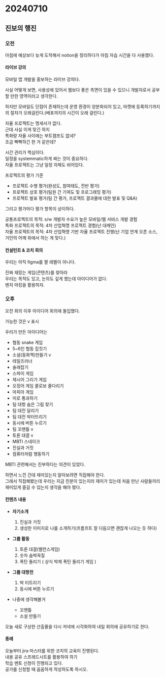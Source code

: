 # 20240710
## 진보의 행진
### 오전
아침에 예상보다 늦게 도착해서 notion을 정리하다가 아침 자습 시간을 다 사용했다.  

#### 라이브 강의
모바일 앱 개발을 홍보하는 라이브 강의다.  

사실 어떻게 보면, 사용성에 있어서 웹보다 좋은 측면이 있을 수 있으니 개발자로서 공부할 만한 영역이라고 생각한다.  

하지만 모바일도 단점이 존재하는데 운영 환경이 양분화되어 있고, 마켓에 등록하기까지의 절차가 오래걸린다.(배포까지의 시간이 오래 걸린다.)  

자율 프로젝트는 명세서가 없다.  
근데 사실 이게 맞긴 하지  
특화랑 자율 사이에는 부트캠프도 없네?  
조금 빡빡하긴 한 거 같은데?  

시간 관리가 핵심이다.  
일정을 systemmatic하게 짜는 것이 중요하다.  
자율 프로젝트는 그냥 일정 자체도 비어있다.  

프로젝트의 평가 기준  
- 프로젝트 수행 평가(완성도, 참여태도, 전반 평가)
- 프로젝트 상호 평가(팀원 간 기여도 및 프로그래밍 평가)
- 프로젝트 발표 평가(팀 간 평가, 프로젝트 결과물에 대한 발표 및 Q&A)

그리고 평가마다 평가 항목이 상이하다.  

공통프로젝트의 목적: s/w 개발자 수요가 높은 모바일/웹 서비스 개발 경험  
특화 프로젝트의 목적: 4차 산업혁명 프로젝트 경험(난 대깨인)  
자율 프로젝트의 목적: 4차 산업혁명 기반 자율 프로젝트 진행(난 기업 연계 오픈 소스, 거인의 어깨 위에서 하는 게 맞다.)  
 
#### 컨설턴트 & 코치 회의
우리는 아직 figma를 짤 레벨이 아니다.  

진짜 재밌는 게임(콘텐츠)를 찾아라  
우리는 목적도 있고, 논의도 깊게 했는데 아이디어가 없다.  
벤치 마킹을 활용하자.  


### 오후
오전 회의 이후 아이디어 회의에 돌입했다.  

가능한 것은 v 표시  

우리가 만든 아이디어는  
- 협동 snake 게임 
- 5~6인 협동 집짓기
- 소설(동화책)만들기 v  
- 테일즈러너
- 술래잡기
- 스파이 게임
- 제시어 그리기 게임
- 오징어 게임 콜로보 줄다리기
- 마피아 게임
- 미로 통과하기
- 팀 대항 숨은 그림 찾기
- 팀 대전 달리기
- 팀 대전 박터뜨리기
- 동시에 버튼 누르기
- 팀 꼬맨틀 v   
- 토론 대결 v  
- MBTI 스네이크 
- 진실과 거짓
- 컴퓨터처럼 행동하기  

MBTI 관련해서는 진부하다는 의견이 있었다.  


하면서 느낀 건데 재미있는지 알아보려면 직접해야 한다.  
그래서 직접해봤는데 우리는 지금 친분이 있는지라 재미가 있는데 처음 만난 사람들끼리 재미있게 즐길 수 있는지 생각을 해야 했다.  

#### 컨텐츠 내용
- **자기소개**
    1. 진실과 거짓
    2. 생성한 이미지로 나를 소개하기(프롬프트 잘 다듬으면 괜찮게 나오는 듯 하다)
- **그룹 활동**
    1. 토론 대결(밸런스게임)
    2. 숫자 숨박꼭질
    3. 폭탄 돌리기 ( 상식 박제 폭탄 돌리기 게임 )
- **그룹 대항전**
    1. 박 터트리기
    2. 동시에 버튼 누르기
    
- 나중에 생각해볼거
    - 꼬맨틀
    - 소설 만들기

오늘 새로 구상한 산출물을 다시 저녁에 시각화하여 내일 회의에 공유하기로 한다.  

#### 종례
오늘부터 jira 마스터를 위한 코치의 교육이 진행된다.  
내용 공유 스프레드시트를 활용하여 하기  
학습 멘토 신청이 진행되고 있다.  
공가를 신청할 때 꼼꼼하게 작성하도록 하시오.  

